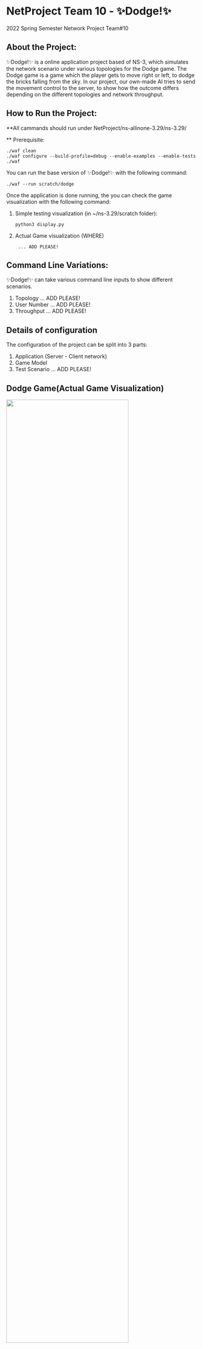 

# NetProject Team 10 - ✨Dodge!✨
2022 Spring Semester Network Project Team#10


## **About the Project:**

✨Dodge!✨ is a online application project based of NS-3, which simulates the network scenario under various topologies for the Dodge game. 
The Dodge game is a game which the player gets to move right or left, to dodge the bricks falling from the sky.
In our project, our own-made AI tries to send the movement control to the server, to show how the outcome differs depending on the different topologies and network throughput.

## **How to Run the Project:**

**All cammands should run under NetProject/ns-allinone-3.29/ns-3.29/

** Prerequisite:

    ./waf clean
    ./waf configure --build-profile=debug --enable-examples --enable-tests
    ./waf

You can run the base version of ✨Dodge!✨ with the following command:

    ./waf --run scratch/dodge
Once the application is done running, the you can check the game visualization with the following command:

 1. Simple testing visualization (in ~/ns-3.29/scratch folder):

	    python3 display.py

2. Actual Game visualization (WHERE)

	    ... ADD PLEASE!



## **Command Line Variations:**

✨Dodge!✨ can take various command line inputs to show different scenarios.

 1. Topology
 ... ADD PLEASE!
 2. User Number
 ... ADD PLEASE!
 3. Throughput
 ... ADD PLEASE!

## **Details of configuration**

The configuration of the project can be split into 3 parts:

 1. Application (Server - Client network)
 2. Game Model
 3. Test Scenario
 ... ADD PLEASE!

## **Dodge Game(Actual Game Visualization)**

<img width = "80%" src="https://github.com/Brian-Hwang/NetProject/171389853-246a9840-500e-4179-9ad9-3deb5a671d5e.gif"/>

The Dodge Game takes pro.output_txt file as input, read each line and translate data into player and enemy positions.
Player dodges bricks by moving characters to left or right.
If the player collides with the falling bricks, game stops and prints 'Game Over' screen.
Game measures elapsed time after game starts and prints it out. It helps measuring performance of input data created by own-made AI with network scenarios. 

## **Docker Address**

 ... ADD PLEASE!

## **Contributors**

[Maike](https://github.com/hema2601)

[Brian Hwang](https://github.com/Brian-Hwang)

[]()

[]()

[]()

[HyunJoong Kim](https://github.com/SWKHJ)
 ... ADD PLEASE!


